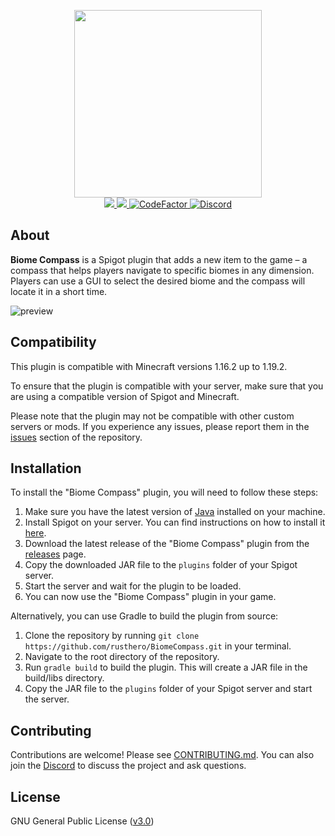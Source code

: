 <p align="center">
    <a href="https://github.com/rusthero/BiomeCompass">
        <img src="https://user-images.githubusercontent.com/120267985/208212764-59068903-f51e-4631-b98c-e0bf4faa82cc.png" align="center" width="300">
    </a>
    <br>
    <a href="https://github.com/rusthero/BiomeCompass/releases">
        <img src="https://img.shields.io/github/v/release/rusthero/BiomeCompass?style=flat&labelColor=1C2C2E&color=D0A384&logo=GitHub&logoColor=white">
    </a>
    <a href="https://github.com/rusthero/BiomeCompass/actions?query=workflow%3A%22Java CI%22">
        <img src="https://img.shields.io/github/actions/workflow/status/rusthero/BiomeCompass/build.yml?branch=main&style=flat&labelColor=1C2C2E&color=BEC5C9&logo=GitHub%20Actions&logoColor=BEC5C9"/>
    </a>
    <a href="https://www.codefactor.io/repository/github/rusthero/biomecompass">
        <img src="https://www.codefactor.io/repository/github/rusthero/biomecompass/badge" alt="CodeFactor"/>
    </a>
    <a href="https://discord.gg/5z6cqzQGjS">
        <img src="https://img.shields.io/discord/1051165269709557813.svg?style=flat&color=7289DA&logo=Discord" alt="Discord"/>
    </a>
</p>

## About
**Biome Compass** is a Spigot plugin that adds a new item to the game – a compass that helps players navigate to specific biomes in any dimension. Players can use a GUI to select the desired biome and the compass will locate it in a short time.

![preview](https://user-images.githubusercontent.com/120267985/208215600-4306468b-675a-42d9-9ed0-394f1b8cb064.png)

## Compatibility
This plugin is compatible with Minecraft versions 1.16.2 up to 1.19.2.

To ensure that the plugin is compatible with your server, make sure that you are using a compatible version of Spigot and Minecraft.

Please note that the plugin may not be compatible with other custom servers or mods. If you experience any issues, please report them in the [issues](https://github.com/rusthero/BiomeCompass/issues) section of the repository.

## Installation
To install the "Biome Compass" plugin, you will need to follow these steps:
1. Make sure you have the latest version of [Java](https://adoptium.net/temurin/releases/) installed on your machine.
2. Install Spigot on your server. You can find instructions on how to install it [here](https://www.spigotmc.org/wiki/spigot-installation/).
3. Download the latest release of the "Biome Compass" plugin from the [releases](https://github.com/rusthero/BiomeCompass/releases) page.
4. Copy the downloaded JAR file to the `plugins` folder of your Spigot server.
5. Start the server and wait for the plugin to be loaded.
6. You can now use the "Biome Compass" plugin in your game.

Alternatively, you can use Gradle to build the plugin from source:
1. Clone the repository by running `git clone https://github.com/rusthero/BiomeCompass.git` in your terminal.
2. Navigate to the root directory of the repository.
3. Run `gradle build` to build the plugin. This will create a JAR file in the build/libs directory.
4. Copy the JAR file to the `plugins` folder of your Spigot server and start the server.

## Contributing
Contributions are welcome! Please see [CONTRIBUTING.md](https://github.com/rusthero/BiomeCompass/blob/main/CONTRIBUTING.md). You can also join the [Discord](https://discord.gg/5z6cqzQGjS) to discuss the project and ask questions.

## License
GNU General Public License ([v3.0](https://www.gnu.org/licenses/gpl.txt))

